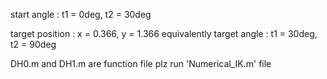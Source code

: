 start angle : t1 = 0deg, t2 = 30deg

target position : x = 0.366, y = 1.366  equivalently target angle : t1 = 30deg, t2 = 90deg

DH0.m and DH1.m are function file
plz run 'Numerical_IK.m' file
